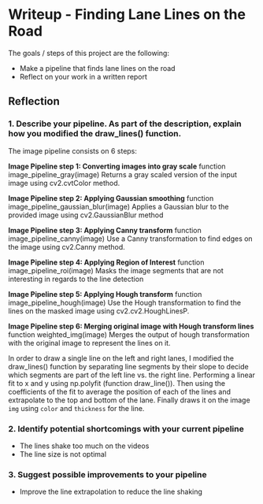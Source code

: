 # Writeup - Finding Lane Lines on the Road

The goals / steps of this project are the following:
* Make a pipeline that finds lane lines on the road
* Reflect on your work in a written report


## Reflection

### 1. Describe your pipeline. As part of the description, explain how you modified the draw_lines() function.

The image pipeline consists on 6 steps: 

**Image Pipeline step 1: Converting images into gray scale**
function image_pipeline_gray(image) 
Returns a gray scaled version of the input image using cv2.cvtColor method.

**Image Pipeline step 2: Applying Gaussian smoothing**
function image_pipeline_gaussian_blur(image)
Applies a Gaussian blur to the provided image using cv2.GaussianBlur method

**Image Pipeline step 3: Applying Canny transform**
function image_pipeline_canny(image)
Use a Canny transformation to find edges on the image using cv2.Canny method.

**Image Pipeline step 4: Applying Region of Interest**
function image_pipeline_roi(image)
Masks the image segments that are not interesting in regards to the line detection

**Image Pipeline step 5: Applying Hough transform**
function image_pipeline_hough(image)
Use the Hough transformation to find the lines on the masked image using cv2.cv2.HoughLinesP. 

**Image Pipeline step 6: Merging original image with Hough transform lines**
function weighted_img(image)
Merges the output of hough transformation with the original image to represent the lines on it.

In order to draw a single line on the left and right lanes, I modified the draw_lines() function by 
separating line segments by their slope to decide which segments are part of the left line vs. the right line.
Performing a linear fit to x and y using np.polyfit (function draw_line()).
Then using the coefficients of the fit to average the position of each of the lines and extrapolate to the top and bottom of the lane. Finally draws it on the image `img` using `color` and `thickness` for the line.


### 2. Identify potential shortcomings with your current pipeline

- The lines shake too much on the videos
- The line size is not optimal


### 3. Suggest possible improvements to your pipeline

- Improve the line extrapolation to reduce the line shaking
